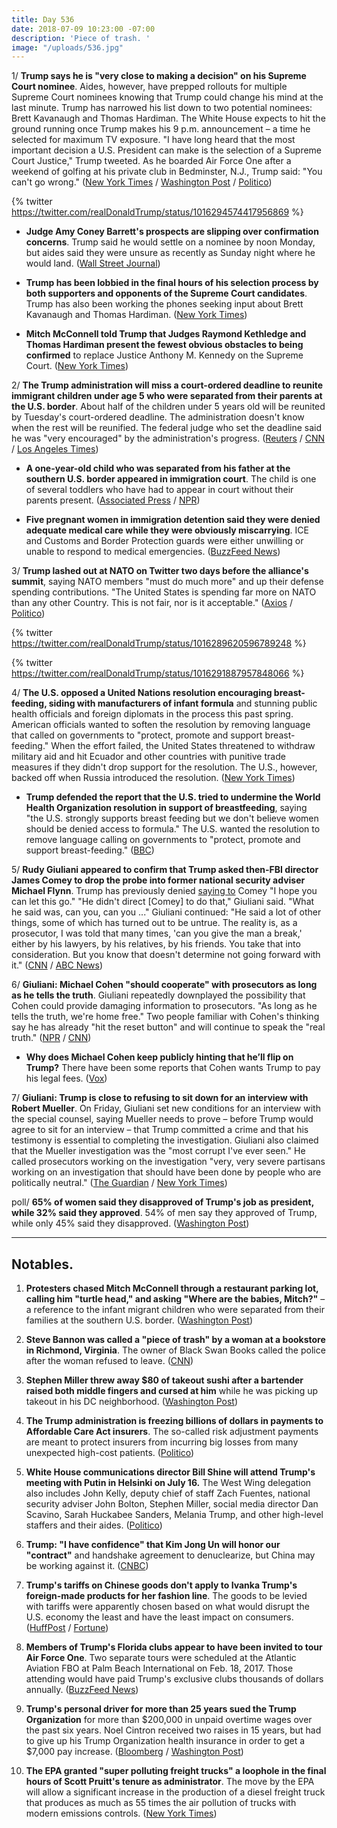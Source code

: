 ```yaml
---
title: Day 536
date: 2018-07-09 10:23:00 -07:00
description: 'Piece of trash. '
image: "/uploads/536.jpg"
---
```


1/ **Trump says he is "very close to making a decision" on his Supreme Court nominee**. Aides, however, have prepped rollouts for multiple Supreme Court nominees knowing that Trump could change his mind at the last minute. Trump has narrowed his list down to two potential nominees: Brett Kavanaugh and Thomas Hardiman. The White House expects to hit the ground running once Trump makes his 9 p.m. announcement – a time he selected for maximum TV exposure. "I have long heard that the most important decision a U.S. President can make is the selection of a Supreme Court Justice," Trump tweeted. As he boarded Air Force One after a weekend of golfing at his private club in Bedminster, N.J., Trump said: "You can't go wrong." ([New York Times](https://www.nytimes.com/2018/07/08/us/politics/trump-supreme-court.html) / [Washington Post](https://www.washingtonpost.com/politics/courts_law/trump-weighs-top-picks-for-supreme-court-amid-last-minute-maneuvering/2018/07/08/4a65b1b8-82d3-11e8-8553-a3ce89036c78_story.html) / [Politico](https://www.politico.com/story/2018/07/08/trump-supreme-court-justice-702138))

{% twitter https://twitter.com/realDonaldTrump/status/1016294574417956869 %}

* **Judge Amy Coney Barrett's prospects are slipping over confirmation concerns**. Trump said he would settle on a nominee by noon Monday, but aides said they were unsure as recently as Sunday night where he would land. ([Wall Street Journal](https://www.wsj.com/articles/trump-weighs-supreme-court-candidates-as-decision-nears-1531086183))

* **Trump has been lobbied in the final hours of his selection process by both supporters and opponents of the Supreme Court candidates**. Trump has also been working the phones seeking input about Brett Kavanaugh and Thomas Hardiman. ([New York Times](https://www.nytimes.com/2018/07/09/us/politics/trump-supreme-court-nomination.html))

* **Mitch McConnell told Trump that Judges Raymond Kethledge and Thomas Hardiman present the fewest obvious obstacles to being confirmed** to replace Justice Anthony M. Kennedy on the Supreme Court. ([New York Times](https://www.nytimes.com/2018/07/07/us/politics/trump-mcconnell-supreme-court.html))

2/ **The Trump administration will miss a court-ordered deadline to reunite immigrant children under age 5 who were separated from their parents at the U.S. border**. About half of the children under 5 years old will be reunited by Tuesday's court-ordered deadline. The administration doesn't know when the rest will be reunified. The federal judge who set the deadline said he was "very encouraged" by the administration's progress. ([Reuters](https://www.reuters.com/article/us-usa-immigration-children/u-s-will-reunite-only-half-of-migrant-children-by-tuesday-deadline-idUSKBN1JZ263) / [CNN](https://www.cnn.com/2018/07/09/politics/family-separations-reunification-hearing/index.html) / [Los Angeles Times](http://www.latimes.com/local/lanow/la-me-judge-immigration-extension-20180709-story.html))

* **A one-year-old child who was separated from his father at the southern U.S. border appeared in immigration court**. The child is one of several toddlers who have had to appear in court without their parents present. ([Associated Press](https://www.apnews.com/4cb60fc06ca34160bf7445fdc1f47eed/Kids-as-young-as-1-in-US-court,-awaiting-reunion-with-family) / [NPR](https://www.npr.org/2018/07/08/627082032/1-year-old-shows-up-in-immigration-court))

* **Five pregnant women in immigration detention said they were denied adequate medical care while they were obviously miscarrying**. ICE and Customs and Border Protection guards were either unwilling or unable to respond to medical emergencies. ([BuzzFeed News](https://www.buzzfeed.com/emaoconnor/pregnant-migrant-women-miscarriage-cpb-ice-detention-trump))

3/ **Trump lashed out at NATO on Twitter two days before the alliance's summit**, saying NATO members "must do much more" and up their defense spending contributions. "The United States is spending far more on NATO than any other Country. This is not fair, nor is it acceptable." ([Axios](https://www.axios.com/trump-tweets-nato-summit-angela-merkel-germany-7da69b41-9f5c-444d-9a7a-cf666904ad8f.html) / [Politico](https://www.politico.com/story/2018/07/09/trump-criticize-nato-summit-702296))

{% twitter https://twitter.com/realDonaldTrump/status/1016289620596789248 %}

{% twitter https://twitter.com/realDonaldTrump/status/1016291887957848066 %}

4/ **The U.S. opposed a United Nations resolution encouraging breast-feeding, siding with manufacturers of infant formula** and stunning public health officials and foreign diplomats in the process this past spring. American officials wanted to soften the resolution by removing language that called on governments to "protect, promote and support breast-feeding." When the effort failed, the United States threatened to withdraw military aid and hit Ecuador and other countries with punitive trade measures if they didn't drop support for the resolution. The U.S., however, backed off when Russia introduced the resolution. ([New York Times](https://www.nytimes.com/2018/07/08/health/world-health-breastfeeding-ecuador-trump.html))

* **Trump defended the report that the U.S. tried to undermine the World Health Organization resolution in support of breastfeeding**, saying "the U.S. strongly supports breast feeding but we don't believe women should be denied access to formula." The U.S. wanted the resolution to remove language calling on governments to "protect, promote and support breast-feeding." ([BBC](https://www.bbc.com/news/world-us-canada-44772686))

5/ **Rudy Giuliani appeared to confirm that Trump asked then-FBI director James Comey to drop the probe into former national security adviser Michael Flynn**. Trump has previously denied [saying to](https://whatthefuckjusthappenedtoday.com/2017/05/16/Day-117/#1-trump-asked-james-comey-to-shut-do) Comey "I hope you can let this go." "He didn't direct \[Comey\] to do that," Giuliani said. "What he said was, can you, can you ..." Giuliani continued: "He said a lot of other things, some of which has turned out to be untrue. The reality is, as a prosecutor, I was told that many times, 'can you give the man a break,' either by his lawyers, by his relatives, by his friends. You take that into consideration. But you know that doesn't determine not going forward with it." ([CNN](https://www.cnn.com/2018/07/08/politics/giuliani-comey-flynn/index.html) / [ABC News](https://abcnews.go.com/ThisWeek/video/trumps-personal-attorney-rudy-giuliani-special-counsel-investigation-56438915))

6/ **Giuliani: Michael Cohen "should cooperate" with prosecutors as long as he tells the truth**. Giuliani repeatedly downplayed the possibility that Cohen could provide damaging information to prosecutors. "As long as he tells the truth, we're home free." Two people familiar with Cohen's thinking say he has already "hit the reset button" and will continue to speak the "real truth." ([NPR](https://www.npr.org/2018/07/08/627107199/giuliani-says-michael-cohen-should-cooperate-with-prosecutors) / [CNN](https://www.cnn.com/2018/07/09/politics/cohen-trump-real-truth/index.html))

* **Why does Michael Cohen keep publicly hinting that he’ll flip on Trump?** There have been some reports that Cohen wants Trump to pay his legal fees. ([Vox](https://www.vox.com/policy-and-politics/2018/7/9/17548350/michael-cohen-mueller-trump-lanny-davis))

7/ **Giuliani: Trump is close to refusing to sit down for an interview with Robert Mueller**. On Friday, Giuliani set new conditions for an interview with the special counsel, saying Mueller needs to prove – before Trump would agree to sit for an interview – that Trump committed a crime and that his testimony is essential to completing the investigation. Giuliani also claimed that the Mueller investigation was the "most corrupt I've ever seen." He called prosecutors working on the investigation "very, very severe partisans working on an investigation that should have been done by people who are politically neutral." ([The Guardian](https://www.theguardian.com/us-news/2018/jul/09/white-house-close-to-refusing-interview-with-russia-investigation) / [New York Times](https://www.nytimes.com/2018/07/06/us/politics/trump-special-counsel-interview.html))

poll/ **65% of women said they disapproved of Trump's job as president, while 32% said they approved**. 54% of men say they approved of Trump, while only 45% said they disapproved. ([Washington Post](https://www.washingtonpost.com/politics/trump-and-women-the-big-disconnect-in-american-politics/2018/07/07/9469bdca-8145-11e8-b9a5-7e1c013f8c33_story.html))

---

## Notables.

 1. **Protesters chased Mitch McConnell through a restaurant parking lot, calling him "turtle head," and asking "Where are the babies, Mitch?"** – a reference to the infant migrant children who were separated from their families at the southern U.S. border. ([Washington Post](https://www.washingtonpost.com/news/post-politics/wp/2018/07/08/where-are-the-babies-mitch-mcconnell-pursued-from-restaurant-by-angry-crowd/))

 2. **Steve Bannon was called a "piece of trash" by a woman at a bookstore in Richmond, Virginia**. The owner of Black Swan Books called the police after the woman refused to leave. ([CNN](https://www.cnn.com/2018/07/09/politics/steve-bannon-bookstore-harassment/index.html))

 3. **Stephen Miller threw away $80 of takeout sushi after a bartender raised both middle fingers and cursed at him** while he was picking up takeout in his DC neighborhood. ([Washington Post](https://www.washingtonpost.com/local/dc-politics/viciousness-trump-aides-endure-public-fury-toward-presidents-policies/2018/07/09/23d3b9a2-8051-11e8-b0ef-fffcabeff946_story.html))

 4. **The Trump administration is freezing billions of dollars in payments to Affordable Care Act insurers**. The so-called risk adjustment payments are meant to protect insurers from incurring big losses from many unexpected high-cost patients. ([Politico](https://www.politico.com/story/2018/07/08/insurance-obamacare-adjustment-payments-701907))

 5. **White House communications director Bill Shine will attend Trump's meeting with Putin in Helsinki on July 16.** The West Wing delegation also includes John Kelly, deputy chief of staff Zach Fuentes, national security adviser John Bolton, Stephen Miller, social media director Dan Scavino, Sarah Huckabee Sanders, Melania Trump, and other high-level staffers and their aides. ([Politico](https://www.politico.com/story/2018/07/08/shine-trump-putin-summit-702294))

 6. **Trump: "I have confidence" that Kim Jong Un will honor our "contract"** and handshake agreement to denuclearize, but China may be working against it. ([CNBC](https://www.cnbc.com/2018/07/09/trump-i-have-confidence-kim-jong-un-will-honor-agreement.html))

 7. **Trump's tariffs on Chinese goods don't apply to Ivanka Trump's foreign-made products for her fashion line**. The goods to be levied with tariffs were apparently chosen based on what would disrupt the U.S. economy the least and have the least impact on consumers. ([HuffPost](https://www.huffingtonpost.com/entry/trump-china-tariffs-spares-clothing-shoes-ivanka-safe_us_5b42a597e4b09e4a8b2e72c3) / [Fortune](http://fortune.com/2018/07/09/donald-trumps-china-tariffs-dont-apply-to-ivanka/))

 8. **Members of Trump's Florida clubs appear to have been invited to tour Air Force One**. Two separate tours were scheduled at the Atlantic Aviation FBO at Palm Beach International on Feb. 18, 2017. Those attending would have paid Trump's exclusive clubs thousands of dollars annually. ([BuzzFeed News](https://www.buzzfeed.com/tariniparti/trump-air-force-one-mar-a-lago-tour))

 9. **Trump's personal driver for more than 25 years sued the Trump Organization** for more than $200,000 in unpaid overtime wages over the past six years. Noel Cintron received two raises in 15 years, but had to give up his Trump Organization health insurance in order to get a $7,000 pay increase. ([Bloomberg](https://www.bloomberg.com/view/articles/2018-07-07/donald-trump-s-incompetence-is-no-joke) / [Washington Post](https://www.washingtonpost.com/politics/trumps-longtime-personal-driver-sues-for-overtime-wages/2018/07/09/17bfb4f4-839e-11e8-8f6c-46cb43e3f306_story.html))

10. **The EPA granted "super polluting freight trucks" a loophole in the final hours of Scott Pruitt's tenure as administrator**. The move by the EPA will allow a significant increase in the production of a diesel freight truck that produces as much as 55 times the air pollution of trucks with modern emissions controls. ([New York Times](https://www.nytimes.com/2018/07/06/us/glider-trucks-loophole-pruitt.html))